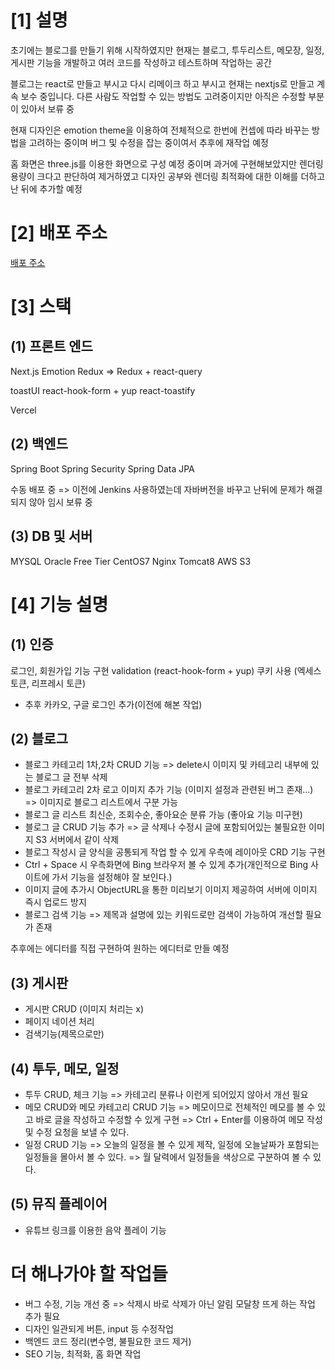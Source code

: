 # [1] 설명

초기에는 블로그를 만들기 위해 시작하였지만 현재는 블로그, 투두리스트, 메모장, 일정, 게시판 기능을 개발하고 여러 코드를 작성하고 테스트하며 작업하는 공간

블로그는 react로 만들고 부시고 다시 리메이크 하고 부시고 현재는 nextjs로 만들고 계속 보수 중입니다. 다른 사람도 작업할 수 있는 방법도 고려중이지만 아직은 수정할 부분이 있아서 보류 중

현재 디자인은 emotion theme을 이용하여 전체적으로 한번에 컨셉에 따라 바꾸는 방법을 고려하는 중이며 버그 및 수정을 잡는 중이여서 추후에 재작업 예정

홈 화면은 three.js를 이용한 화면으로 구성 예정 중이며 과거에 구현해보았지만 렌더링 용량이 크다고 판단하여 제거하였고 디자인 공부와 렌더링 최적화에 대한 이해를 더하고 난 뒤에 추가할 예정

# [2] 배포 주소

<a href="https://blog.ssssksss.xyz/" target="_blanket"> 배포 주소 </a>

# [3] 스택

## (1) 프론트 엔드

Next.js
Emotion
Redux => Redux + react-query

toastUI
react-hook-form + yup
react-toastify

Vercel

## (2) 백엔드

Spring Boot
Spring Security
Spring Data JPA

수동 배포 중 => 이전에 Jenkins 사용하였는데 자바버전을 바꾸고 난뒤에 문제가 해결되지 않아 임시 보류 중

## (3) DB 및 서버

MYSQL
Oracle Free Tier
CentOS7
Nginx
Tomcat8
AWS S3

# [4] 기능 설명

## (1) 인증

로그인, 회원가입 기능 구현
validation (react-hook-form + yup)
쿠키 사용 (엑세스 토큰, 리프레시 토큰)

- 추후 카카오, 구글 로그인 추가(이전에 해본 작업)

## (2) 블로그

- 블로그 카테고리 1차,2차 CRUD 기능
  => delete시 이미지 및 카테고리 내부에 있는 블로그 글 전부 삭제
- 블로그 카테고리 2차 로고 이미지 추가 기능 (이미지 설정과 관련된 버그 존재...)
  => 이미지로 블로그 리스트에서 구분 가능
- 블로그 글 리스트 최신순, 조회수순, 좋아요순 분류 가능 (좋아요 기능 미구현)
- 블로그 글 CRUD 기능 추가
  => 글 삭제나 수정시 글에 포함되어있는 불필요한 이미지 S3 서버에서 같이 삭제
- 블로그 작성시 글 양식을 공통되게 작업 할 수 있게 우측에 레이아웃 CRD 기능 구현
- Ctrl + Space 시 우측화면에 Bing 브라우저 볼 수 있게 추가(개인적으로 Bing 사이트에 가서 기능을 설정해야 잘 보인다.)
- 이미지 글에 추가시 ObjectURL을 통한 미리보기 이미지 제공하여 서버에 이미지 즉시 업로드 방지
- 블로그 검색 기능
  => 제목과 설명에 있는 키워드로만 검색이 가능하여 개선할 필요가 존재

추후에는 에디터를 직접 구현하여 원하는 에디터로 만들 예정

## (3) 게시판

- 게시판 CRUD (이미지 처리는 x)
- 페이지 네이션 처리
- 검색기능(제목으로만)

## (4) 투두, 메모, 일정

- 투두 CRUD, 체크 기능
  => 카테고리 분류나 이런게 되어있지 않아서 개선 필요
- 메모 CRUD와 메모 카테고리 CRUD 기능
  => 메모이므로 전체적인 메모를 볼 수 있고 바로 글을 작성하고 수정할 수 있게 구현
  => Ctrl + Enter를 이용하여 메모 작성 및 수정 요청을 보낼 수 있다.
- 일정 CRUD 기능
  => 오늘의 일정을 볼 수 있게 제작, 일정에 오늘날짜가 포함되는 일정들을 몰아서 볼 수 있다.
  => 월 달력에서 일정들을 색상으로 구분하여 볼 수 있다.

## (5) 뮤직 플레이어

- 유튜브 링크를 이용한 음악 플레이 기능

# 더 해나가야 할 작업들

- 버그 수정, 기능 개선 중
  => 삭제시 바로 삭제가 아닌 알림 모달창 뜨게 하는 작업 추가 필요
- 디자인 일관되게 버튼, input 등 수정작업
- 백엔드 코드 정리(변수명, 불필요한 코드 제거)
- SEO 기능, 최적화, 홈 화면 작업
